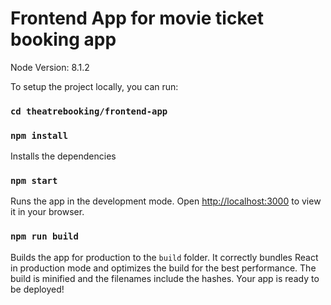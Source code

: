 # Frontend App for movie ticket booking app
Node Version: 8.1.2

To setup the project locally, you can run:

### `cd theatrebooking/frontend-app` 

### `npm install`

Installs the dependencies

### `npm start` 

Runs the app in the development mode.
Open [http://localhost:3000](http://localhost:3000) to view it in your browser.

### `npm run build` 

Builds the app for production to the `build` folder.
It correctly bundles React in production mode and optimizes the build for the best performance.
The build is minified and the filenames include the hashes.
Your app is ready to be deployed!
